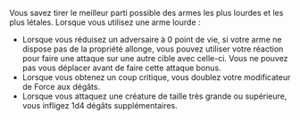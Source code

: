 ﻿---
id: combat_feats_fr.md#expert-en-armes-lourdes
name: Expert en armes lourdes
---
Vous savez tirer le meilleur parti possible des armes les plus lourdes et les plus létales. Lorsque vous utilisez une arme lourde :

* Lorsque vous réduisez un adversaire à 0 point de vie, si votre arme ne dispose pas de la propriété allonge, vous pouvez utiliser votre réaction pour faire une attaque sur une autre cible avec celle-ci. Vous ne pouvez pas vous déplacer avant de faire cette attaque bonus.
* Lorsque vous obtenez un coup critique, vous doublez votre modificateur de Force aux dégâts.
* Lorsque vous attaquez une créature de taille très grande ou supérieure, vous infligez 1d4 dégâts supplémentaires.

